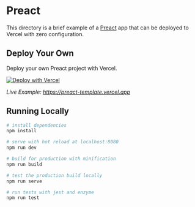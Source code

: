 # Preact

This directory is a brief example of a [Preact](https://preactjs.com/) app that can be deployed to Vercel with zero configuration.

## Deploy Your Own

Deploy your own Preact project with Vercel.

[![Deploy with Vercel](https://vercel.com/button)](https://vercel.com/new/clone?repository-url=https://github.com/vercel/vercel/tree/main/examples/preact&template=preact)

_Live Example: https://preact-template.vercel.app_

## Running Locally

``` bash
# install dependencies
npm install

# serve with hot reload at localhost:8080
npm run dev

# build for production with minification
npm run build

# test the production build locally
npm run serve

# run tests with jest and enzyme
npm run test
```